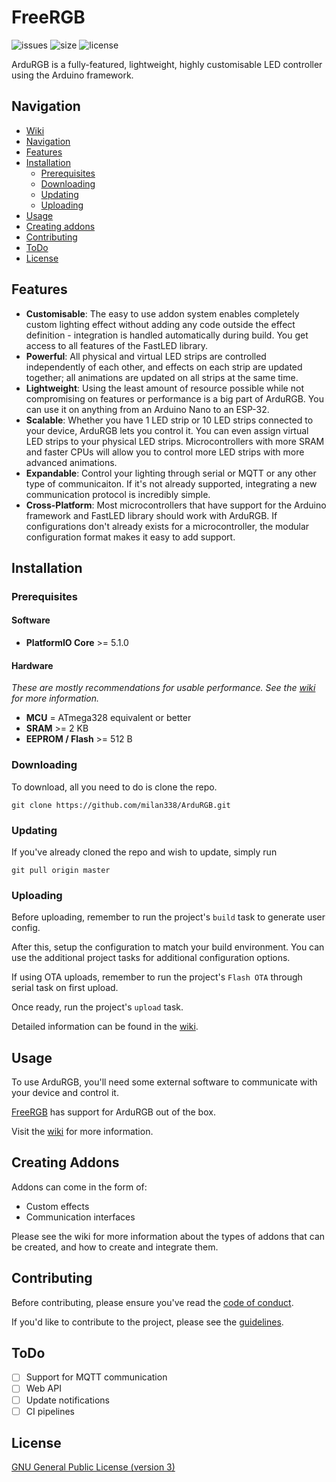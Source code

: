 # FreeRGB

![issues](https://img.shields.io/github/issues/milan338/ArduRGB?style=flat-square)
![size](https://img.shields.io/github/repo-size/milan338/ArduRGB?style=flat-square)
![license](https://img.shields.io/github/license/milan338/ArduRGB?style=flat-square)

ArduRGB is a fully-featured, lightweight, highly customisable LED controller using the Arduino framework.

## Navigation

- [Wiki](https://github.com/milan338/ArduRGB/wiki)
- [Navigation](#navigation)
- [Features](#features)
- [Installation](#installation)
  - [Prerequisites](#prerequisites)
  - [Downloading](#downloading)
  - [Updating](#updating)
  - [Uploading](#uploading)
- [Usage](#usage)
- [Creating addons](#creating-addons)
- [Contributing](#contributing)
- [ToDo](#todo)
- [License](#license)

## Features

- **Customisable**: The easy to use addon system enables completely custom lighting effect without adding any code outside the effect definition - integration is handled automatically during build. You get access to all features of the FastLED library.
- **Powerful**: All physical and virtual LED strips are controlled independently of each other, and effects on each strip are updated together; all animations are updated on all strips at the same time.
- **Lightweight**: Using the least amount of resource possible while not compromising on features or performance is a big part of ArduRGB. You can use it on anything from an Arduino Nano to an ESP-32.
- **Scalable**: Whether you have 1 LED strip or 10 LED strips connected to your device, ArduRGB lets you control it. You can even assign virtual LED strips to your physical LED strips. Microcontrollers with more SRAM and faster CPUs will allow you to control more LED strips with more advanced animations.
- **Expandable**: Control your lighting through serial or MQTT or any other type of communicaiton. If it's not already supported, integrating a new communication protocol is incredibly simple.
- **Cross-Platform**: Most microcontrollers that have support for the Arduino framework and FastLED library should work with ArduRGB. If configurations don't already exists for a microcontroller, the modular configuration format makes it easy to add support.

## Installation

### Prerequisites

#### Software

- **PlatformIO Core** >= 5.1.0

#### Hardware

*These are mostly recommendations for usable performance.*
*See the [wiki](https://github.com/milan338/ArduRGB/wiki) for more information.*

- **MCU** = ATmega328 equivalent or better
- **SRAM** >= 2 KB
- **EEPROM / Flash** >= 512 B

### Downloading

To download, all you need to do is clone the repo.
```
git clone https://github.com/milan338/ArduRGB.git
```

### Updating

If you've already cloned the repo and wish to update, simply run
```
git pull origin master
```

### Uploading

Before uploading, remember to run the project's `build` task to generate user config.

After this, setup the configuration to match your build environment.
You can use the additional project tasks for additional configuration options.

If using OTA uploads, remember to run the project's `Flash OTA` through serial task on first upload.

Once ready, run the project's `upload` task.

Detailed information can be found in the [wiki](https://github.com/milan338/ArduRGB/wiki).

## Usage

To use ArduRGB, you'll need some external software to communicate with your device and control it.

[FreeRGB](https://github.com/milan338/FreeRGB) has support for ArduRGB out of the box.

Visit the [wiki](https://github.com/milan338/ArduRGB/wiki) for more information.

## Creating Addons

Addons can come in the form of:
- Custom effects
- Communication interfaces

Please see the wiki for more information about the types of addons that can be created,
and how to create and integrate them.

## Contributing

Before contributing, please ensure you've read the [code of conduct](CODE_OF_CONDUCT.md).

If you'd like to contribute to the project, please see the [guidelines](CONTRIBUTING.md).

## ToDo

- [ ] Support for MQTT communication
- [ ] Web API
- [ ] Update notifications
- [ ] CI pipelines

## License

[GNU General Public License (version 3)](LICENSE)
